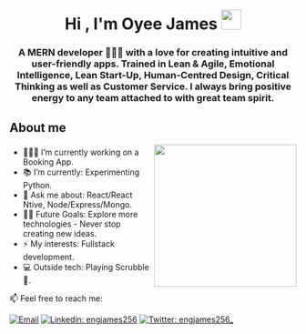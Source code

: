 <h1 align="center"><b>Hi , I'm Oyee James </b><img src="https://media.giphy.com/media/hvRJCLFzcasrR4ia7z/giphy.gif" width="35"></h1>

<h3 align="center"> A MERN developer 🧑🏽‍💻 with a love for creating intuitive and user-friendly apps. Trained in Lean & Agile, Emotional Intelligence, Lean Start-Up, Human-Centred Design, Critical Thinking as well as Customer Service. I always bring positive energy to any team attached to with great team spirit. </h3>

## **About me**
<picture> <img align="right" src="https://user-images.githubusercontent.com/97470591/211007344-adf1cb3d-93d9-447a-af88-29403126c5c1.gif" width = 250px></picture>

### 
- 🧑🏽‍💻 I’m currently working on a Booking App.
- 📚 I’m currently: Experimenting Python.
- 💬 Ask me about: React/React Ntive, Node/Express/Mongo.
- 💪🏼 Future Goals: Explore more technologies - Never stop creating new ideas.
- ⚡ My interests: Fullstack development.
- 💻 Outside tech: Playing Scrubble 🌴.

📫  Feel free to reach me:

[![Email](https://img.shields.io/badge/Email-%40vishal7malvi@gmail.com%20-blue)](mailto:engjames256@gmail.com?)
[![Linkedin: engjames256](https://img.shields.io/badge/-VishalMalvi-blue?style=flat-square&logo=Linkedin&logoColor=white&link=https://www.linkedin.com/in/vishal-malvi-587511125/)](https://www.linkedin.com/in/engjames256/)
[![Twitter: engjames256_](https://img.shields.io/twitter/follow/VishalMalvi_?style=social)](https://twitter.com/engjames256_)

<!--
**engjames256/engjames256** is a ✨ _special_ ✨ repository because its `README.md` (this file) appears on your GitHub profile.

Here are some ideas to get you started:

- 🔭 I’m currently working on ...
- 🌱 I’m currently learning ...
- 👯 I’m looking to collaborate on ...
- 🤔 I’m looking for help with ...
- 💬 Ask me about ...
- 📫 How to reach me: ...
- 😄 Pronouns: ...
- ⚡ Fun fact: ...
-->
